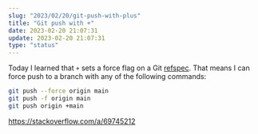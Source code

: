```yaml
---
slug: "2023/02/20/git-push-with-plus"
title: "Git push with +"
date: 2023-02-20 21:07:31
update: 2023-02-20 21:07:31
type: "status"
---
```


Today I learned that `+` sets a force flag on a Git [refspec](https://git-scm.com/book/en/v2/Git-Internals-The-Refspec). That means I can force push to a branch with any of the following commands:

```sh
git push --force origin main
git push -f origin main
git push origin +main
```

https://stackoverflow.com/a/69745212
